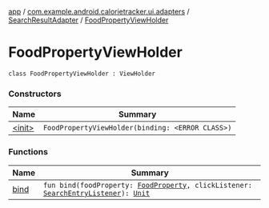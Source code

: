 [app](../../../index.md) / [com.example.android.calorietracker.ui.adapters](../../index.md) / [SearchResultAdapter](../index.md) / [FoodPropertyViewHolder](./index.md)

# FoodPropertyViewHolder

`class FoodPropertyViewHolder : ViewHolder`

### Constructors

| Name | Summary |
|---|---|
| [&lt;init&gt;](-init-.md) | `FoodPropertyViewHolder(binding: <ERROR CLASS>)` |

### Functions

| Name | Summary |
|---|---|
| [bind](bind.md) | `fun bind(foodProperty: `[`FoodProperty`](../../../com.example.android.calorietracker.data.network.dto/-food-property/index.md)`, clickListener: `[`SearchEntryListener`](../../-search-entry-listener/index.md)`): `[`Unit`](https://kotlinlang.org/api/latest/jvm/stdlib/kotlin/-unit/index.html) |
